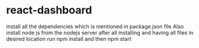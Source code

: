 # react-dashboard
install all the dependencies which is mentioned in package.json file
Also install node js from the nodejs server 
after all installing and having all files in desired location
run
npm install
and then npm start
